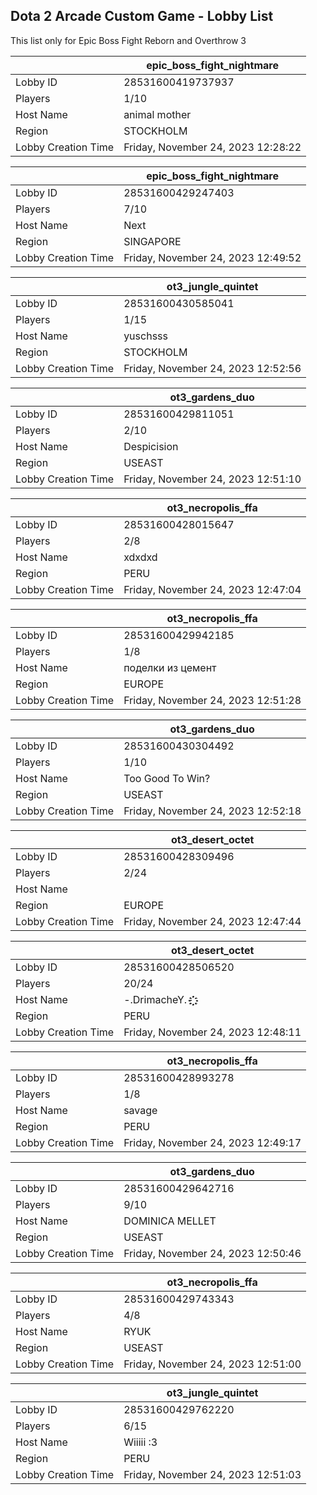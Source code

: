 ## Dota 2 Arcade Custom Game - Lobby List

This list only for Epic Boss Fight Reborn and Overthrow 3

|  | epic_boss_fight_nightmare |
| ------ | ------ |
| Lobby ID | 28531600419737937 |
| Players | 1/10 |
| Host Name | animal mother |
| Region | STOCKHOLM |
| Lobby Creation Time | Friday, November 24, 2023 12:28:22 |


|  | epic_boss_fight_nightmare |
| ------ | ------ |
| Lobby ID | 28531600429247403 |
| Players | 7/10 |
| Host Name | Next |
| Region | SINGAPORE |
| Lobby Creation Time | Friday, November 24, 2023 12:49:52 |


|  | ot3_jungle_quintet |
| ------ | ------ |
| Lobby ID | 28531600430585041 |
| Players | 1/15 |
| Host Name | yuschsss |
| Region | STOCKHOLM |
| Lobby Creation Time | Friday, November 24, 2023 12:52:56 |


|  | ot3_gardens_duo |
| ------ | ------ |
| Lobby ID | 28531600429811051 |
| Players | 2/10 |
| Host Name | Despicision |
| Region | USEAST |
| Lobby Creation Time | Friday, November 24, 2023 12:51:10 |


|  | ot3_necropolis_ffa |
| ------ | ------ |
| Lobby ID | 28531600428015647 |
| Players | 2/8 |
| Host Name | xdxdxd |
| Region | PERU |
| Lobby Creation Time | Friday, November 24, 2023 12:47:04 |


|  | ot3_necropolis_ffa |
| ------ | ------ |
| Lobby ID | 28531600429942185 |
| Players | 1/8 |
| Host Name | поделки из цемент |
| Region | EUROPE |
| Lobby Creation Time | Friday, November 24, 2023 12:51:28 |


|  | ot3_gardens_duo |
| ------ | ------ |
| Lobby ID | 28531600430304492 |
| Players | 1/10 |
| Host Name | Too Good To Win? |
| Region | USEAST |
| Lobby Creation Time | Friday, November 24, 2023 12:52:18 |


|  | ot3_desert_octet |
| ------ | ------ |
| Lobby ID | 28531600428309496 |
| Players | 2/24 |
| Host Name | <Cyborgix> |
| Region | EUROPE |
| Lobby Creation Time | Friday, November 24, 2023 12:47:44 |


|  | ot3_desert_octet |
| ------ | ------ |
| Lobby ID | 28531600428506520 |
| Players | 20/24 |
| Host Name | -.DrimacheY.- ҈҉҈҉ |
| Region | PERU |
| Lobby Creation Time | Friday, November 24, 2023 12:48:11 |


|  | ot3_necropolis_ffa |
| ------ | ------ |
| Lobby ID | 28531600428993278 |
| Players | 1/8 |
| Host Name | savage |
| Region | PERU |
| Lobby Creation Time | Friday, November 24, 2023 12:49:17 |


|  | ot3_gardens_duo |
| ------ | ------ |
| Lobby ID | 28531600429642716 |
| Players | 9/10 |
| Host Name | DOMINICA MELLET |
| Region | USEAST |
| Lobby Creation Time | Friday, November 24, 2023 12:50:46 |


|  | ot3_necropolis_ffa |
| ------ | ------ |
| Lobby ID | 28531600429743343 |
| Players | 4/8 |
| Host Name | RYUK |
| Region | USEAST |
| Lobby Creation Time | Friday, November 24, 2023 12:51:00 |


|  | ot3_jungle_quintet |
| ------ | ------ |
| Lobby ID | 28531600429762220 |
| Players | 6/15 |
| Host Name | Wiiiii :3 |
| Region | PERU |
| Lobby Creation Time | Friday, November 24, 2023 12:51:03 |


